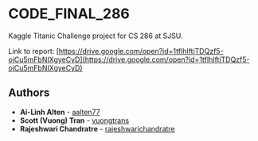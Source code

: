 # CODE_FINAL_286

Kaggle Titanic Challenge project for CS 286 at SJSU. 

Link to report: [https://drive.google.com/open?id=1tfIhlftjTDQzf5-ojCu5mFbNIXgyeCyD](https://drive.google.com/open?id=1tfIhlftjTDQzf5-ojCu5mFbNIXgyeCyD)

## Authors

* **Ai-Linh Alten** - [aalten77](https://github.com/aalten77)
* **Scott (Vuong) Tran** - [vuongtrans](https://github.com/vuongtrans)
* **Rajeshwari Chandratre** - [rajeshwarichandratre](https://github.com/rajeshwarichandratre)

